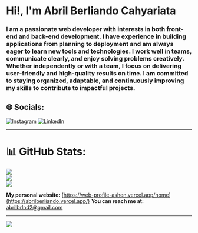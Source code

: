 # Hi!, I'm Abril Berliando Cahyariata

### I am a passionate web developer with interests in both front-end and back-end development. I have experience in building applications from planning to deployment and am always eager to learn new tools and technologies. I work well in teams, communicate clearly, and enjoy solving problems creatively. Whether independently or with a team, I focus on delivering user-friendly and high-quality results on time. I am committed to staying organized, adaptable, and continuously improving my skills to contribute to impactful projects.

## 🌐 Socials:
[![Instagram](https://img.shields.io/badge/Instagram-%23E4405F.svg?logo=Instagram&logoColor=white)](https://instagram.com/https://www.instagram.com/abrilberliando/profilecard/?igsh=NjlkaXA3ZmJmano=) [![LinkedIn](https://img.shields.io/badge/LinkedIn-%230077B5.svg?logo=linkedin&logoColor=white)](https://linkedin.com/in/https://www.linkedin.com/in/abrilberliando/) 

---
# 📊 GitHub Stats:
![](https://github-readme-stats.vercel.app/api?username=abrilberliando&theme=dark&hide_border=false&include_all_commits=false&count_private=false)<br/>
![](https://github-readme-streak-stats.herokuapp.com/?user=abrilberliando&theme=dark&hide_border=false)<br/>
![](https://github-readme-stats.vercel.app/api/top-langs/?username=abrilberliando&theme=dark&hide_border=false&include_all_commits=false&count_private=false&layout=compact)

**My personal website:** [https://web-profile-ashen.vercel.app/home](https://abrilberliando.vercel.app/) 
**You can reach me at:** [abrilbrlnd2@gmail.com](mailto:abrilbrlnd2@gmail.com)

---
[![](https://visitcount.itsvg.in/api?id=abrilberliando&icon=0&color=0)](https://visitcount.itsvg.in)

<!-- Proudly created with GPRM ( https://gprm.itsvg.in ) -->
